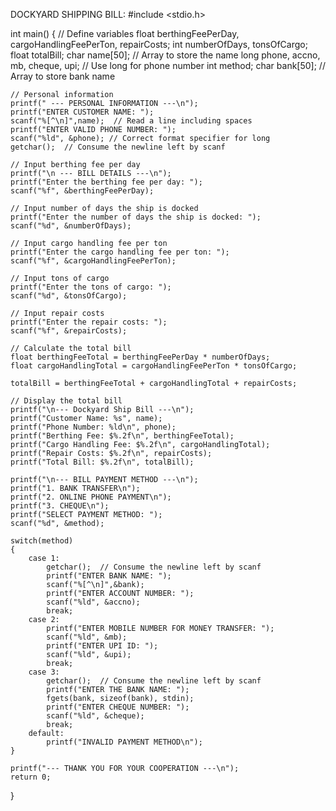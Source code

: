 DOCKYARD SHIPPING BILL:
#include <stdio.h>

int main() 
{
    // Define variables
    float berthingFeePerDay, cargoHandlingFeePerTon, repairCosts;
    int numberOfDays, tonsOfCargo;
    float totalBill;
    char name[50];  // Array to store the name
    long phone, accno, mb, cheque, upi;     // Use long for phone number
    int method;
    char bank[50];  // Array to store bank name

    // Personal information
    printf(" --- PERSONAL INFORMATION ---\n");
    printf("ENTER CUSTOMER NAME: ");
    scanf("%[^\n]",name);  // Read a line including spaces
    printf("ENTER VALID PHONE NUMBER: ");
    scanf("%ld", &phone); // Correct format specifier for long
    getchar();  // Consume the newline left by scanf

    // Input berthing fee per day
    printf("\n --- BILL DETAILS ---\n");
    printf("Enter the berthing fee per day: ");
    scanf("%f", &berthingFeePerDay);

    // Input number of days the ship is docked
    printf("Enter the number of days the ship is docked: ");
    scanf("%d", &numberOfDays);

    // Input cargo handling fee per ton
    printf("Enter the cargo handling fee per ton: ");
    scanf("%f", &cargoHandlingFeePerTon);

    // Input tons of cargo
    printf("Enter the tons of cargo: ");
    scanf("%d", &tonsOfCargo);

    // Input repair costs
    printf("Enter the repair costs: ");
    scanf("%f", &repairCosts);

    // Calculate the total bill
    float berthingFeeTotal = berthingFeePerDay * numberOfDays;
    float cargoHandlingTotal = cargoHandlingFeePerTon * tonsOfCargo;

    totalBill = berthingFeeTotal + cargoHandlingTotal + repairCosts;

    // Display the total bill
    printf("\n--- Dockyard Ship Bill ---\n");
    printf("Customer Name: %s", name);
    printf("Phone Number: %ld\n", phone);
    printf("Berthing Fee: $%.2f\n", berthingFeeTotal);
    printf("Cargo Handling Fee: $%.2f\n", cargoHandlingTotal);
    printf("Repair Costs: $%.2f\n", repairCosts);
    printf("Total Bill: $%.2f\n", totalBill);
    
    printf("\n--- BILL PAYMENT METHOD ---\n");
    printf("1. BANK TRANSFER\n");
    printf("2. ONLINE PHONE PAYMENT\n");
    printf("3. CHEQUE\n");
    printf("SELECT PAYMENT METHOD: ");
    scanf("%d", &method);
    
    switch(method)
    {
        case 1:
            getchar();  // Consume the newline left by scanf
            printf("ENTER BANK NAME: ");
            scanf("%[^\n]",&bank);
            printf("ENTER ACCOUNT NUMBER: ");
            scanf("%ld", &accno);
            break;
        case 2:
            printf("ENTER MOBILE NUMBER FOR MONEY TRANSFER: ");
            scanf("%ld", &mb);
            printf("ENTER UPI ID: ");
            scanf("%ld", &upi);
            break;
        case 3:
            getchar();  // Consume the newline left by scanf
            printf("ENTER THE BANK NAME: ");
            fgets(bank, sizeof(bank), stdin);
            printf("ENTER CHEQUE NUMBER: ");
            scanf("%ld", &cheque);
            break;
        default:
            printf("INVALID PAYMENT METHOD\n");
    }

    printf("--- THANK YOU FOR YOUR COOPERATION ---\n");
    return 0;
}


